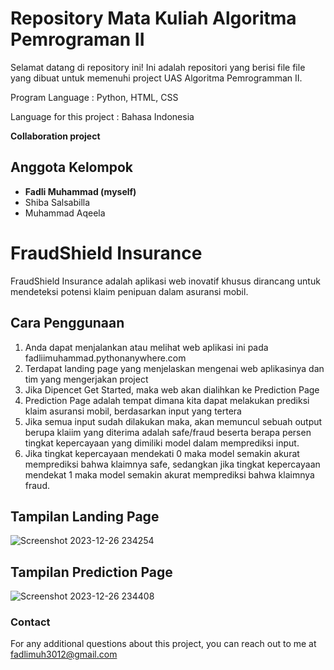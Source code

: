 # Repository Mata Kuliah Algoritma Pemrograman II

Selamat datang di repository ini! Ini adalah repositori yang berisi file file yang dibuat untuk memenuhi project UAS Algoritma Pemrogramman II.

Program Language : Python, HTML, CSS

Language for this project : Bahasa Indonesia

__Collaboration project__

## Anggota Kelompok
- __Fadli Muhammad (myself)__
- Shiba Salsabilla
- Muhammad Aqeela

# FraudShield Insurance

FraudShield Insurance adalah aplikasi web inovatif khusus dirancang untuk mendeteksi potensi klaim penipuan dalam asuransi mobil.

## Cara Penggunaan

1. Anda dapat menjalankan atau melihat web aplikasi ini pada fadliimuhammad.pythonanywhere.com
2. Terdapat landing page yang menjelaskan mengenai web aplikasinya dan tim yang mengerjakan project
3. Jika Dipencet Get Started, maka web akan dialihkan ke Prediction Page
4. Prediction Page adalah tempat dimana kita dapat melakukan prediksi klaim asuransi mobil, berdasarkan input yang tertera
5. Jika semua input sudah dilakukan maka, akan memuncul sebuah output berupa klaiim yang diterima adalah safe/fraud beserta berapa persen tingkat kepercayaan yang dimiliki model dalam memprediksi input.
6. Jika tingkat kepercayaan mendekati 0 maka model semakin akurat memprediksi bahwa klaimnya safe, sedangkan jika tingkat kepercayaan mendekat 1 maka model semakin akurat memprediksi bahwa klaimnya fraud.

## Tampilan Landing Page
![Screenshot 2023-12-26 234254](https://github.com/fadlididii/UAS-Algoritma-Pemrogramman-2/assets/143589415/443ff64c-4cf7-449f-a690-415b52c2c8bd)

## Tampilan Prediction Page
![Screenshot 2023-12-26 234408](https://github.com/fadlididii/UAS-Algoritma-Pemrogramman-2/assets/143589415/99afa136-8ca0-4267-a76b-757b6b08ddeb)

### Contact

For any additional questions about this project, you can reach out to me at fadlimuh3012@gmail.com
